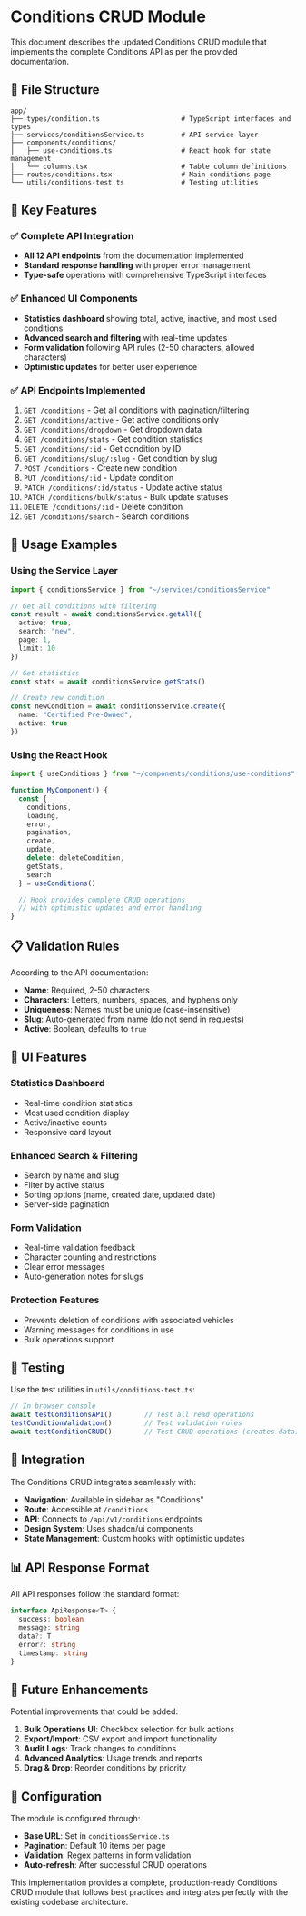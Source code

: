 # Conditions CRUD Module

This document describes the updated Conditions CRUD module that implements the complete Conditions API as per the provided documentation.

## 📁 File Structure

```
app/
├── types/condition.ts                    # TypeScript interfaces and types
├── services/conditionsService.ts         # API service layer
├── components/conditions/
│   ├── use-conditions.ts                 # React hook for state management
│   └── columns.tsx                       # Table column definitions
├── routes/conditions.tsx                 # Main conditions page
└── utils/conditions-test.ts              # Testing utilities
```

## 🔧 Key Features

### ✅ Complete API Integration
- **All 12 API endpoints** from the documentation implemented
- **Standard response handling** with proper error management
- **Type-safe** operations with comprehensive TypeScript interfaces

### ✅ Enhanced UI Components
- **Statistics dashboard** showing total, active, inactive, and most used conditions
- **Advanced search and filtering** with real-time updates
- **Form validation** following API rules (2-50 characters, allowed characters)
- **Optimistic updates** for better user experience

### ✅ API Endpoints Implemented

1. `GET /conditions` - Get all conditions with pagination/filtering
2. `GET /conditions/active` - Get active conditions only
3. `GET /conditions/dropdown` - Get dropdown data
4. `GET /conditions/stats` - Get condition statistics
5. `GET /conditions/:id` - Get condition by ID
6. `GET /conditions/slug/:slug` - Get condition by slug
7. `POST /conditions` - Create new condition
8. `PUT /conditions/:id` - Update condition
9. `PATCH /conditions/:id/status` - Update active status
10. `PATCH /conditions/bulk/status` - Bulk update statuses
11. `DELETE /conditions/:id` - Delete condition
12. `GET /conditions/search` - Search conditions

## 🎯 Usage Examples

### Using the Service Layer

```typescript
import { conditionsService } from "~/services/conditionsService"

// Get all conditions with filtering
const result = await conditionsService.getAll({
  active: true,
  search: "new",
  page: 1,
  limit: 10
})

// Get statistics
const stats = await conditionsService.getStats()

// Create new condition
const newCondition = await conditionsService.create({
  name: "Certified Pre-Owned",
  active: true
})
```

### Using the React Hook

```typescript
import { useConditions } from "~/components/conditions/use-conditions"

function MyComponent() {
  const {
    conditions,
    loading,
    error,
    pagination,
    create,
    update,
    delete: deleteCondition,
    getStats,
    search
  } = useConditions()

  // Hook provides complete CRUD operations
  // with optimistic updates and error handling
}
```

## 📋 Validation Rules

According to the API documentation:

- **Name**: Required, 2-50 characters
- **Characters**: Letters, numbers, spaces, and hyphens only
- **Uniqueness**: Names must be unique (case-insensitive)
- **Slug**: Auto-generated from name (do not send in requests)
- **Active**: Boolean, defaults to `true`

## 🎨 UI Features

### Statistics Dashboard
- Real-time condition statistics
- Most used condition display
- Active/inactive counts
- Responsive card layout

### Enhanced Search & Filtering
- Search by name and slug
- Filter by active status
- Sorting options (name, created date, updated date)
- Server-side pagination

### Form Validation
- Real-time validation feedback
- Character counting and restrictions
- Clear error messages
- Auto-generation notes for slugs

### Protection Features
- Prevents deletion of conditions with associated vehicles
- Warning messages for conditions in use
- Bulk operations support

## 🧪 Testing

Use the test utilities in `utils/conditions-test.ts`:

```javascript
// In browser console
await testConditionsAPI()        // Test all read operations
testConditionValidation()        // Test validation rules
await testConditionCRUD()        // Test CRUD operations (creates data)
```

## 🔄 Integration

The Conditions CRUD integrates seamlessly with:

- **Navigation**: Available in sidebar as "Conditions"
- **Route**: Accessible at `/conditions`
- **API**: Connects to `/api/v1/conditions` endpoints
- **Design System**: Uses shadcn/ui components
- **State Management**: Custom hooks with optimistic updates

## 📊 API Response Format

All API responses follow the standard format:

```typescript
interface ApiResponse<T> {
  success: boolean
  message: string
  data?: T
  error?: string
  timestamp: string
}
```

## 🚀 Future Enhancements

Potential improvements that could be added:

1. **Bulk Operations UI**: Checkbox selection for bulk actions
2. **Export/Import**: CSV export and import functionality
3. **Audit Logs**: Track changes to conditions
4. **Advanced Analytics**: Usage trends and reports
5. **Drag & Drop**: Reorder conditions by priority

## 🔧 Configuration

The module is configured through:

- **Base URL**: Set in `conditionsService.ts`
- **Pagination**: Default 10 items per page
- **Validation**: Regex patterns in form validation
- **Auto-refresh**: After successful CRUD operations

This implementation provides a complete, production-ready Conditions CRUD module that follows best practices and integrates perfectly with the existing codebase architecture.
